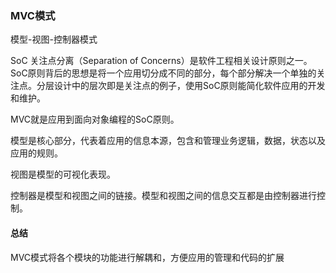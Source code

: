 ### MVC模式

模型-视图-控制器模式



SoC 关注点分离（Separation of Concerns）是软件工程相关设计原则之一。SoC原则背后的思想是将一个应用切分成不同的部分，每个部分解决一个单独的关注点。分层设计中的层次即是关注点的例子，使用SoC原则能简化软件应用的开发和维护。



MVC就是应用到面向对象编程的SoC原则。

模型是核心部分，代表着应用的信息本源，包含和管理业务逻辑，数据，状态以及应用的规则。

视图是模型的可视化表现。

控制器是模型和视图之间的链接。模型和视图之间的信息交互都是由控制器进行控制。



#### 总结

MVC模式将各个模块的功能进行解耦和，方便应用的管理和代码的扩展